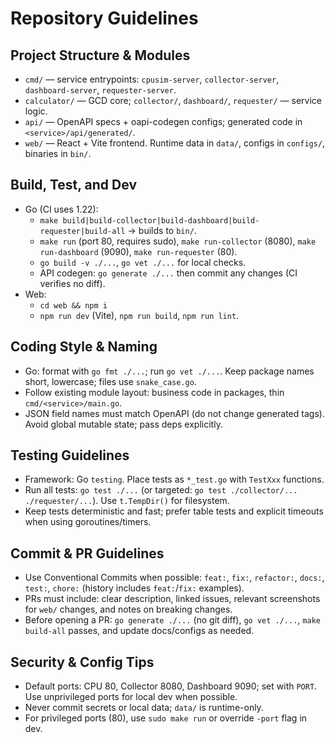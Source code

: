 # Repository Guidelines

## Project Structure & Modules
- `cmd/` — service entrypoints: `cpusim-server`, `collector-server`, `dashboard-server`, `requester-server`.
- `calculator/` — GCD core; `collector/`, `dashboard/`, `requester/` — service logic.
- `api/` — OpenAPI specs + oapi-codegen configs; generated code in `<service>/api/generated/`.
- `web/` — React + Vite frontend. Runtime data in `data/`, configs in `configs/`, binaries in `bin/`.

## Build, Test, and Dev
- Go (CI uses 1.22):
  - `make build|build-collector|build-dashboard|build-requester|build-all` → builds to `bin/`.
  - `make run` (port 80, requires sudo), `make run-collector` (8080), `make run-dashboard` (9090), `make run-requester` (80).
  - `go build -v ./...`, `go vet ./...` for local checks.
  - API codegen: `go generate ./...` then commit any changes (CI verifies no diff).
- Web:
  - `cd web && npm i`
  - `npm run dev` (Vite), `npm run build`, `npm run lint`.

## Coding Style & Naming
- Go: format with `go fmt ./...`; run `go vet ./...`. Keep package names short, lowercase; files use `snake_case.go`.
- Follow existing module layout: business code in packages, thin `cmd/<service>/main.go`.
- JSON field names must match OpenAPI (do not change generated tags). Avoid global mutable state; pass deps explicitly.

## Testing Guidelines
- Framework: Go `testing`. Place tests as `*_test.go` with `TestXxx` functions.
- Run all tests: `go test ./...` (or targeted: `go test ./collector/... ./requester/...`). Use `t.TempDir()` for filesystem.
- Keep tests deterministic and fast; prefer table tests and explicit timeouts when using goroutines/timers.

## Commit & PR Guidelines
- Use Conventional Commits when possible: `feat:`, `fix:`, `refactor:`, `docs:`, `test:`, `chore:` (history includes `feat:`/`fix:` examples).
- PRs must include: clear description, linked issues, relevant screenshots for `web/` changes, and notes on breaking changes.
- Before opening a PR: `go generate ./...` (no git diff), `go vet ./...`, `make build-all` passes, and update docs/configs as needed.

## Security & Config Tips
- Default ports: CPU 80, Collector 8080, Dashboard 9090; set with `PORT`. Use unprivileged ports for local dev when possible.
- Never commit secrets or local data; `data/` is runtime-only.
- For privileged ports (80), use `sudo make run` or override `-port` flag in dev.


